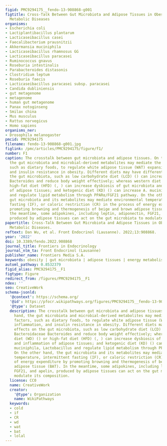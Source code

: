 ```yaml
---
figid: PMC9294175__fendo-13-908868-g001
figtitle: Cross-Talk Between Gut Microbiota and Adipose Tissues in Obesity and Related
  Metabolic Diseases
organisms:
- Escherichia coli
- Lactiplantibacillus plantarum
- Lacticaseibacillus casei
- Faecalibacterium prausnitzii
- Akkermansia muciniphila
- Lacticaseibacillus rhamnosus GG
- Lacticaseibacillus paracasei
- Ruminococcus gnavus
- Roseburia intestinalis
- Parabacteroides distasonis
- Clostridium leptum
- Roseburia faecis
- Lacticaseibacillus paracasei subsp. paracasei
- Candida dubliniensis
- gut metagenome
- metagenome
- human gut metagenome
- Panax notoginseng
- Smilax china
- Mus musculus
- Rattus norvegicus
- Homo sapiens
organisms_ner:
- Drosophila melanogaster
pmcid: PMC9294175
filename: fendo-13-908868-g001.jpg
figlink: /pmc/articles/PMC9294175/figure/f1/
number: F1
caption: The crosstalk between gut microbiota and adipose tissues. On the one hand,
  the gut microbiota and microbial-derived metabolites may mediate the external factors,
  such as dietary foods, to regulate white adipose tissue (WAT) expansion, inflammation,
  and insulin resistance in obesity. Different diets may have different effects on
  the gut microbiota, such as low carbohydrate diet (LCD) () can increase Bacteroidaceae
  Bacteroides and reduce body weight effectively; whereas western diet (WD) () or
  high-fat diet (HFD) (, ) can increase dysbiosis of gut microbiota and inflammation
  of adipose tissues; and ketogenic diet (KD) () can increase A. muciniphila, Lactobacillus
  and regulate lipid metabolism through PPARα/FGF21 pathway. On the other hand, the
  gut microbiota and its metabolites may mediate environmental temperature, intermittent
  fasting (IF), or caloric restriction (CR) in the process of energy expenditure by
  promoting browning and thermogenesis of beige and brown adipose tissue (BAT). In
  the meantime, some adipokines, including leptin, adiponectin, FGF21, and apelin,
  produced by adipose tissues can act on the gut microbiota to modulate its composition.
papertitle: Cross-Talk Between Gut Microbiota and Adipose Tissues in Obesity and Related
  Metabolic Diseases.
reftext: Dan Wu, et al. Front Endocrinol (Lausanne). 2022;13:908868.
year: '2022'
doi: 10.3389/fendo.2022.908868
journal_title: Frontiers in Endocrinology
journal_nlm_ta: Front Endocrinol (Lausanne)
publisher_name: Frontiers Media S.A.
keywords: obesity | gut microbiota | adipose tissues | energy metabolism | inflammation
automl_pathway: 0.8532379
figid_alias: PMC9294175__F1
figtype: Figure
redirect_from: /figures/PMC9294175__F1
ndex: ''
seo: CreativeWork
schema-jsonld:
  '@context': https://schema.org/
  '@id': https://pfocr.wikipathways.org/figures/PMC9294175__fendo-13-908868-g001.html
  '@type': Dataset
  description: The crosstalk between gut microbiota and adipose tissues. On the one
    hand, the gut microbiota and microbial-derived metabolites may mediate the external
    factors, such as dietary foods, to regulate white adipose tissue (WAT) expansion,
    inflammation, and insulin resistance in obesity. Different diets may have different
    effects on the gut microbiota, such as low carbohydrate diet (LCD) () can increase
    Bacteroidaceae Bacteroides and reduce body weight effectively; whereas western
    diet (WD) () or high-fat diet (HFD) (, ) can increase dysbiosis of gut microbiota
    and inflammation of adipose tissues; and ketogenic diet (KD) () can increase A.
    muciniphila, Lactobacillus and regulate lipid metabolism through PPARα/FGF21 pathway.
    On the other hand, the gut microbiota and its metabolites may mediate environmental
    temperature, intermittent fasting (IF), or caloric restriction (CR) in the process
    of energy expenditure by promoting browning and thermogenesis of beige and brown
    adipose tissue (BAT). In the meantime, some adipokines, including leptin, adiponectin,
    FGF21, and apelin, produced by adipose tissues can act on the gut microbiota to
    modulate its composition.
  license: CC0
  name: CreativeWork
  creator:
    '@type': Organization
    name: WikiPathways
  keywords:
  - cold
  - if
  - CR
  - wd
  - wat
  - bat
  - lolal
---
```

